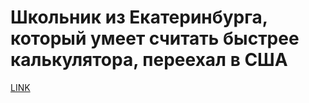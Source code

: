 # Школьник из Екатеринбурга, который умеет считать быстрее калькулятора, переехал в США 



[LINK](https://varlamov.ru/2820355.html)